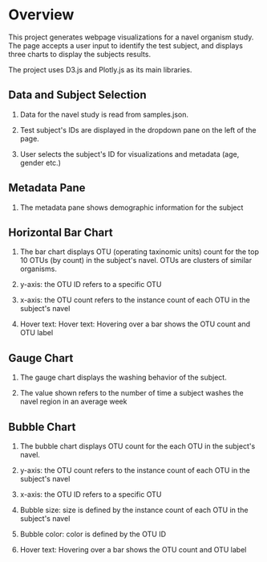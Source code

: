 # Overview
This project generates webpage visualizations for a navel organism study. The page accepts a user input to identify the test subject, and displays three charts to display the subjects results.

The project uses D3.js and Plotly.js as its main libraries.

## Data and Subject Selection

1. Data for the navel study is read from samples.json.

2. Test subject's IDs are displayed in the dropdown pane on the left of the page.

3. User selects the subject's ID for visualizations and metadata (age, gender etc.)

## Metadata Pane

1. The metadata pane shows demographic information for the subject

## Horizontal Bar Chart

1. The bar chart displays OTU (operating taxinomic units) count for the top 10 OTUs (by count) in the subject's navel. OTUs are clusters of similar organisms.

2. y-axis: the OTU ID refers to a specific OTU

3. x-axis: the OTU count refers to the instance count of each OTU in the subject's navel

4. Hover text: Hover text: Hovering over a bar shows the OTU count and OTU label

## Gauge Chart

1. The gauge chart displays the washing behavior of the subject.

2. The value shown refers to the number of time a subject washes the navel region in an average week

## Bubble Chart

1. The bubble chart displays OTU count for the each OTU in the subject's navel.

3. y-axis: the OTU count refers to the instance count of each OTU in the subject's navel

2. x-axis: the OTU ID refers to a specific OTU

3. Bubble size: size is defined by the instance count of each OTU in the subject's navel

4. Bubble color: color is defined by the OTU ID

5. Hover text: Hovering over a bar shows the OTU count and OTU label

